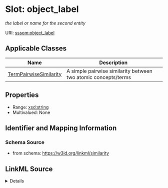 # Slot: object_label
_the label or name for the second entity_


URI: [sssom:object_label](http://w3id.org/sssom/object_label)



<!-- no inheritance hierarchy -->




## Applicable Classes

| Name | Description |
| --- | --- |
[TermPairwiseSimilarity](TermPairwiseSimilarity.md) | A simple pairwise similarity between two atomic concepts/terms






## Properties

* Range: [xsd:string](http://www.w3.org/2001/XMLSchema#string)
* Multivalued: None







## Identifier and Mapping Information







### Schema Source


* from schema: https://w3id.org/linkml/similarity




## LinkML Source

<details>
```yaml
name: object_label
description: the label or name for the second entity
from_schema: https://w3id.org/linkml/similarity
rank: 1000
slot_uri: sssom:object_label
alias: object_label
domain_of:
- TermPairwiseSimilarity
range: string

```
</details>